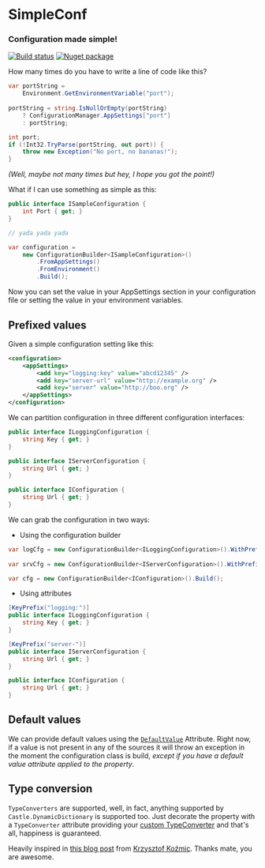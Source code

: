 # SimpleConf
### Configuration made simple!
[![Build status](https://ci.appveyor.com/api/projects/status/kyov4ki5guvt0qid?svg=true)](https://ci.appveyor.com/project/CristianPrieto/configurator) [![Nuget package](https://img.shields.io/nuget/v/SimpleConf.svg)](http://https://www.nuget.org/packages/SimpleConf/)

How many times do you have to write a line of code like this?
```csharp
var portString = 
	Environment.GetEnvironmentVariable("port");
	
portString = string.IsNullOrEmpty(portString) 
	? ConfigurationManager.AppSettings["port"] 
	: portString;

int port;
if (!Int32.TryParse(portString, out port)) {
	throw new Exception("No port, no bananas!");
}
```

_(Well, maybe not many times but hey, I hope you got the point!)_


What if I can use something as simple as this:

```csharp
public interface ISampleConfiguration {
    int Port { get; }
}

// yada yada yada

var configuration = 
    new ConfigurationBuilder<ISampleConfiguration>()
	    .FromAppSettings()
	    .FromEnvironment()
	    .Build();
```

Now you can set the value in your AppSettings section in your configuration file or setting the value in your environment variables.

## Prefixed values

Given a simple configuration setting like this:
```xml
<configuration>
	<appSettings>
		<add key="logging:key" value="abcd12345" />
		<add key="server-url" value="http://example.org" />
		<add key="server" value="http://boo.org" />
	</appSettings>
</configuration>
```

We can partition configuration in three different configuration interfaces:
```csharp
public interface ILoggingConfiguration {
	string Key { get; }
}

public interface IServerConfiguration {
	string Url { get; }
}

public interface IConfiguration {
	string Url { get; }
}
```
We can grab the configuration in two ways:

 - Using the configuration builder

```csharp
var logCfg = new ConfigurationBuilder<ILoggingConfiguration>().WithPrefix("logging").Build();
	
var srvCfg = new ConfigurationBuilder<IServerConfiguration>().WithPrefix("server", "-").Build();

var cfg = new ConfigurationBuilder<IConfiguration>().Build();
```

- Using attributes

```csharp
[KeyPrefix("logging:")]
public interface ILoggingConfiguration {
	string Key { get; }
}

[KeyPrefix("server-")]
public interface IServerConfiguration {
	string Url { get; }
}

public interface IConfiguration {
	string Url { get; }
}
```

## Default values

We can provide default values using the [```DefaultValue```](https://msdn.microsoft.com/en-us/library/system.componentmodel.defaultvalueattribute%28v=vs.110%29.aspx) Attribute. Right now, if a value is not present in any of the sources it will throw an exception in the moment the configuration class is build, _except if you have a default value attribute applied to the property_.

## Type conversion

``TypeConverters`` are supported, well, in fact, anything supported by ``Castle.DynamicDictionary`` is supported too. Just decorate the property with a ``TypeConverter`` attribute providing your [custom TypeConverter](https://msdn.microsoft.com/en-us/library/ayybcxe5.aspx) and that's all, happiness is guaranteed. 


Heavily inspired in [this blog post](http://kozmic.net/2014/03/22/strongly-typed-app-settings-with-castle-dictionaryadapter/) from [Krzysztof Koźmic](https://twitter.com/kkozmic). Thanks mate, you are awesome.
